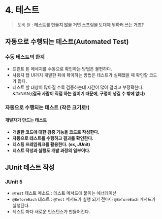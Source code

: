 # 4. 테스트

> 토비 왈 : **테스트를 만들지 않을 거면 스프링을 도대체 뭐하러 쓰는 거죠?**&#x20;

## 자동으로 수행되는 테스트(Automated Test)&#x20;

### 수동 테스트의 한계&#x20;

* 프린트 된 메세지를 수동으로 확인하는 방법은 불편하다.&#x20;
* 사용자 웹 UI까지 개발한 뒤에 확이하는 방법은 테스트가 실패했을 때 확인할 코드가 많다.&#x20;
* 테스트 할 대상이 많아질 수록 검증하는데 시간이 많이 걸리고 부정확한다. \
  &#xNAN;**(결국 사람이 직접 하는 일이기 때문에, 구멍이 생길 수 밖에 없다)**&#x20;

### 자동으로 수행되는 테스트 (작은 크기로!)

#### 개발자가 만드는 테스트&#x20;

* **개발한 코드에 대한 검증 기능을 코드로 작성한다.**&#x20;
* **자동으로 테스트를 수행하고 결과를 확인한다.**&#x20;
* **테스팅 프레임워크를 활용한다. (ex, JUnit)**
* **테스트 작성과 실행도 개발 과정의 일부이다.**&#x20;

## JUnit 테스트 작성&#x20;

### JUnit 5

* `@Test` 테스트 메소드 : 테스트 메서드에 붙이는 에너테이션
* `@BeforeEach` 테스트 : `@Test` 메서드가 실행 되기 전마다 `@BeforeEach` 메서드가 실행된다.&#x20;
* 테스트 마다 새로운 인스턴스가 만들어진다. &#x20;



















